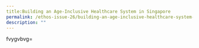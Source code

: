 ```yaml
---
title:Building an Age-Inclusive Healthcare System in Singapore
permalink: /ethos-issue-26/building-an-age-inclusive-healthcare-system-in-singapore/
description: ""
---
```

fvygvbvg=